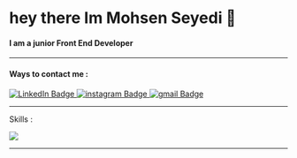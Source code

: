 <div id="header" align="">
    <h1>
  hey there Im Mohsen Seyedi 👋
</h1>

 <h4>I am a junior Front End Developer</h4>

------
<h4>Ways to contact me :</h4>
  <div id="badges">
  <a href="">
    <img src="https://img.shields.io/badge/LinkedIn-blue?style=for-the-badge&logo=linkedin&logoColor=white" alt="LinkedIn Badge"/>
  </a>
  <a href="">
    <img src="https://img.shields.io/badge/instagram-crimson?style=for-the-badge&logo=instagram&logoColor=white" alt="instagram Badge"/>
  </a>
  <a href="">
    <img src="https://img.shields.io/badge/gmail-red?style=for-the-badge&logo=gmail&logoColor=white" alt="gmail Badge"/>
  </a>
   

</div>

</div>

---

Skills :

<p align="">
  <a href="https://skillicons.dev">
    <img src="https://skillicons.dev/icons?i=html,css,tailwind,js,mysql,mongodb" />
  </a>
</p>

---

